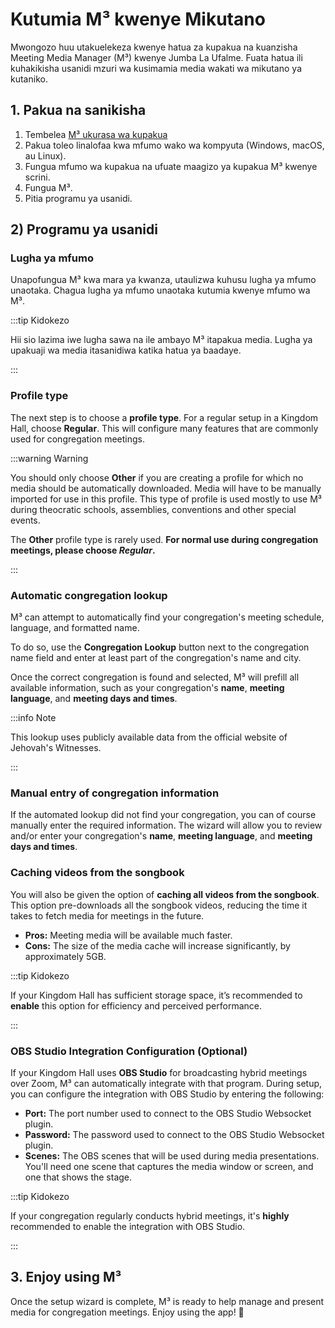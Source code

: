 # Kutumia M³ kwenye Mikutano

Mwongozo huu utakuelekeza kwenye hatua za kupakua na kuanzisha Meeting Media Manager (M³) kwenye Jumba La Ufalme. Fuata hatua ili kuhakikisha usanidi mzuri wa kusimamia media wakati wa mikutano ya kutaniko.

## 1. Pakua na sanikisha

1. Tembelea [M³ ukurasa wa kupakua](https://github.com/sircharlo/meeting-media-manager/releases/latest)
2. Pakua toleo linalofaa kwa mfumo wako wa kompyuta (Windows, macOS, au Linux).
3. Fungua mfumo wa kupakua na ufuate maagizo ya kupakua M³ kwenye scrini.
4. Fungua M³.
5. Pitia programu ya usanidi.

## 2) Programu ya usanidi

### Lugha ya mfumo

Unapofungua M³ kwa mara ya kwanza, utaulizwa kuhusu lugha ya mfumo unaotaka. Chagua lugha ya mfumo unaotaka kutumia kwenye mfumo wa M³.

:::tip Kidokezo

Hii sio lazima iwe lugha sawa na ile ambayo M³ itapakua media. Lugha ya upakuaji wa media itasanidiwa katika hatua ya baadaye.

:::

### Profile type

The next step is to choose a **profile type**. For a regular setup in a Kingdom Hall, choose **Regular**. This will configure many features that are commonly used for congregation meetings.

:::warning Warning

You should only choose **Other** if you are creating a profile for which no media should be automatically downloaded. Media will have to be manually imported for use in this profile. This type of profile is used mostly to use M³ during theocratic schools, assemblies, conventions and other special events.

The **Other** profile type is rarely used. **For normal use during congregation meetings, please choose _Regular_.**

:::

### Automatic congregation lookup

M³ can attempt to automatically find your congregation's meeting schedule, language, and formatted name.

To do so, use the **Congregation Lookup** button next to the congregation name field and enter at least part of the congregation's name and city.

Once the correct congregation is found and selected, M³ will prefill all available information, such as your congregation's **name**, **meeting language**, and **meeting days and times**.

:::info Note

This lookup uses publicly available data from the official website of Jehovah's Witnesses.

:::

### Manual entry of congregation information

If the automated lookup did not find your congregation, you can of course manually enter the required information. The wizard will allow you to review and/or enter your congregation's **name**, **meeting language**, and **meeting days and times**.

### Caching videos from the songbook

You will also be given the option of **caching all videos from the songbook**. This option pre-downloads all the songbook videos, reducing the time it takes to fetch media for meetings in the future.

- **Pros:** Meeting media will be available much faster.
- **Cons:** The size of the media cache will increase significantly, by approximately 5GB.

:::tip Kidokezo

If your Kingdom Hall has sufficient storage space, it’s recommended to **enable** this option for efficiency and perceived performance.

:::

### OBS Studio Integration Configuration (Optional)

If your Kingdom Hall uses **OBS Studio** for broadcasting hybrid meetings over Zoom, M³ can automatically integrate with that program. During setup, you can configure the integration with OBS Studio by entering the following:

- **Port:** The port number used to connect to the OBS Studio Websocket plugin.
- **Password:** The password used to connect to the OBS Studio Websocket plugin.
- **Scenes:** The OBS scenes that will be used during media presentations. You'll need one scene that captures the media window or screen, and one that shows the stage.

:::tip Kidokezo

If your congregation regularly conducts hybrid meetings, it's **highly** recommended to enable the integration with OBS Studio.

:::

## 3. Enjoy using M³

Once the setup wizard is complete, M³ is ready to help manage and present media for congregation meetings. Enjoy using the app! :tada:
